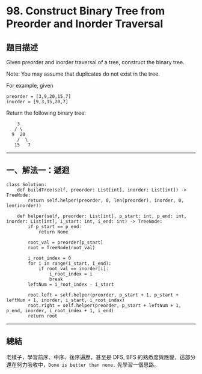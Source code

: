 # 98. Construct Binary Tree from Preorder and Inorder Traversal

## 題目描述

Given preorder and inorder traversal of a tree, construct the binary tree.

Note:
You may assume that duplicates do not exist in the tree.

For example, given


```
preorder = [3,9,20,15,7]
inorder = [9,3,15,20,7]
```

Return the following binary tree:

```
    3
   / \
  9  20
    /  \
   15   7
```

---

## 一、解法一：遞迴


```
class Solution:
    def buildTree(self, preorder: List[int], inorder: List[int]) -> TreeNode:
        return self.helper(preorder, 0, len(preorder), inorder, 0, len(inorder))
    
    def helper(self, preorder: List[int], p_start: int, p_end: int, inorder: List[int], i_start: int, i_end: int) -> TreeNode:
        if p_start == p_end:
            return None
        
        root_val = preorder[p_start]
        root = TreeNode(root_val)
        
        i_root_index = 0
        for i in range(i_start, i_end):
            if root_val == inorder[i]:
                i_root_index = i
                break
        leftNum = i_root_index - i_start
        
        root.left = self.helper(preorder, p_start + 1, p_start + leftNum + 1, inorder, i_start, i_root_index)
        root.right = self.helper(preorder, p_start + leftNum + 1, p_end, inorder, i_root_index + 1, i_end)
        return root
```

---

## 總結

老樣子，學習前序、中序、後序遍歷，甚至是 DFS, BFS 的熟悉度與應變，這部分還在努力吸收中，`Done is better than none.` 先學習一個思路。

